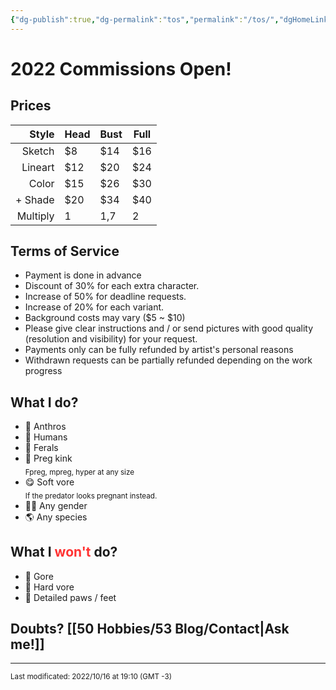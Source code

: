 ```yaml
---
{"dg-publish":true,"dg-permalink":"tos","permalink":"/tos/","dgHomeLink":true,"dgPassFrontmatter":false}
---
```



# 2022 Commissions Open!
## Prices
| Style | Head | Bust | Full |
| ---: | --- | --- | --- |
| Sketch | $8 | $14 | $16 |
| Lineart | $12 | $20 | $24 |
| Color | $15 | $26 | $30 |
| + Shade | $20 | $34 | $40 |
| Multiply | 1 | 1,7 | 2 |

## Terms of Service					
- Payment is done in advance
- Discount of 30% for each extra character.
- Increase of 50% for deadline requests.
- Increase of 20% for each variant.
- Background costs may vary (\$5 ~ \$10)
- Please give clear instructions and / or send pictures with good quality (resolution and visibility) for your request.
- Payments only can be fully refunded by artist's personal reasons
- Withdrawn requests can be partially refunded depending on the work progress

## What I do?
- 🐺 Anthros
- 👨 Humans
- 🐴 Ferals
- 🤰 Preg kink<br><sub>Fpreg, mpreg, hyper at any size</sub>
- 😋 Soft vore<br><sub>If the predator looks pregnant instead.</sub>
- 🏳‍🌈 Any gender
- 🌎 Any species

## What I <span style='color:#ff3333;'>won't</span> do?	
- 🍖 Gore
- 👅 Hard vore
- 🐾 Detailed paws / feet

## Doubts? [[50 Hobbies/53 Blog/Contact|Ask me!]]
____
<sub>Last modificated: 2022/10/16 at 19:10 (GMT -3)</sub>